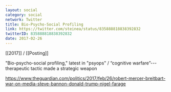 ```yaml
---
layout: social
category: social
network: Twitter
title: Bio-Psycho-Social Profiling
link: https://twitter.com/steinea/status/835888818838392832
twitterID: 835888818838392832
date: 2017-02-26
---
```


[[2017]] / [[Posting]]

"Bio-psycho-social profiling," latest in "psyops" / “cognitive warfare”---therapeutic tactic made a strategic weapon

<https://www.theguardian.com/politics/2017/feb/26/robert-mercer-breitbart-war-on-media-steve-bannon-donald-trump-nigel-farage>
